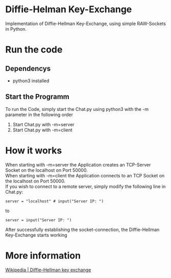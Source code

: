 # Diffie-Helman Key-Exchange
Implementation of Diffie-Hellman Key-Exchange, using simple RAW-Sockets in Python.

# Run the code
## Dependencys
* python3 installed
## Start the Programm
To run the Code, simply start the Chat.py using python3 with the -m parameter in the following order
1. Start Chat.py with -m=server
2. Start Chat.py with -m=client

# How it works
When starting with -m=server the Application creates an TCP-Server Socket on the localhost on Port 50000.  
When starting with -m=client the Application connects to an TCP Socket on the localhost on Port 50000.  
If you wish to connect to a remote server, simply modify the following line in Chat.py:

    server = "localhost" # input("Server IP: ")
    
to

    server = input("Server IP: ")

After successfully establishing the socket-connection, the Diffie-Hellman Key-Exchange starts working

# More information
[Wikipedia | Diffie–Hellman key exchange](https://en.wikipedia.org/wiki/Diffie%E2%80%93Hellman_key_exchange)
